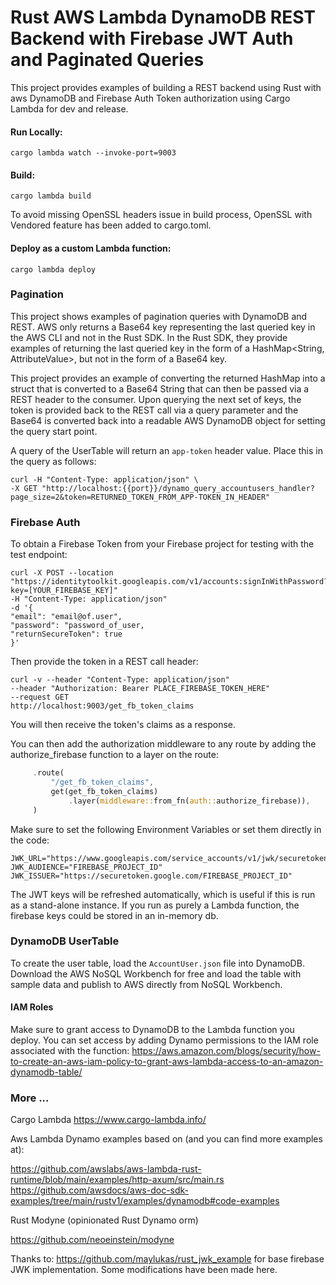
# Rust AWS Lambda DynamoDB REST Backend with Firebase JWT Auth and Paginated Queries

This project provides examples of building a REST backend using Rust with aws DynamoDB 
and Firebase Auth Token authorization using Cargo Lambda for dev and release.
            
#### Run Locally:

```cargo lambda watch --invoke-port=9003```


#### Build:

```cargo lambda build```

To avoid missing OpenSSL headers issue in build process, OpenSSL with Vendored feature has been added
to cargo.toml.

#### Deploy as a custom Lambda function:

 ```cargo lambda deploy```

### Pagination

This project shows examples of pagination queries with DynamoDB and REST. AWS only returns
a Base64 key representing the 
last queried key in the AWS CLI and not in the Rust SDK. In the Rust SDK, they provide examples
of returning the last queried key in the form of a HashMap<String, AttributeValue>, but
not in the form of a Base64 key.

This project provides an example of converting the returned HashMap into a struct
that is converted to a Base64 String that can then be passed via a REST header
to the consumer. Upon querying the next set of keys, the token is provided back
to the REST call via a query parameter and the Base64 is converted back into
a readable AWS DynamoDB object for setting the query start point.

A query of the UserTable will return an ```app-token``` header value. Place this in the query as follows: 
```shell
curl -H "Content-Type: application/json" \
-X GET "http://localhost:{{port}}/dynamo_query_accountusers_handler?page_size=2&token=RETURNED_TOKEN_FROM_APP-TOKEN_IN_HEADER"
```

### Firebase Auth

To obtain a Firebase Token from your Firebase project for 
testing with the test endpoint:
```shell
curl -X POST --location "https://identitytoolkit.googleapis.com/v1/accounts:signInWithPassword?key=[YOUR_FIREBASE_KEY]"
-H "Content-Type: application/json"
-d '{
"email": "email@of.user",
"password": "password_of_user,
"returnSecureToken": true
}'
```

Then provide the token in a REST call header:

```shell
curl -v --header "Content-Type: application/json"
--header "Authorization: Bearer PLACE_FIREBASE_TOKEN_HERE"
--request GET
http://localhost:9003/get_fb_token_claims
```

You will then receive the token's claims as a response.


You can then add the authorization middleware to any route by adding
the authorize_firebase function to a layer on the route:
   ```rust
        .route(
            "/get_fb_token_claims",
            get(get_fb_token_claims)
                .layer(middleware::from_fn(auth::authorize_firebase)),
        )
   ```

Make sure to set the following Environment Variables or set them directly in the code:
``` 
JWK_URL="https://www.googleapis.com/service_accounts/v1/jwk/securetoken@system.gserviceaccount.com"
JWK_AUDIENCE="FIREBASE_PROJECT_ID"
JWK_ISSUER="https://securetoken.google.com/FIREBASE_PROJECT_ID"
```
The JWT keys will be refreshed automatically, which is useful if this is run as a stand-alone instance.
If you run as purely a Lambda function, the firebase keys could be stored in an in-memory db.


    
### DynamoDB UserTable

To create the user table, load the ```AccountUser.json``` file into DynamoDB.
Download the AWS NoSQL Workbench for free and load the table with sample data
and publish to AWS directly from NoSQL Workbench.

#### IAM Roles

Make sure to grant access to DynamoDB to the Lambda function you deploy.
You can set access by adding Dynamo permissions to the IAM role
associated with the function:
https://aws.amazon.com/blogs/security/how-to-create-an-aws-iam-policy-to-grant-aws-lambda-access-to-an-amazon-dynamodb-table/




### More ...

Cargo Lambda  https://www.cargo-lambda.info/
   
Aws Lambda Dynamo examples based on (and you can find more examples at):

   https://github.com/awslabs/aws-lambda-rust-runtime/blob/main/examples/http-axum/src/main.rs
   https://github.com/awsdocs/aws-doc-sdk-examples/tree/main/rustv1/examples/dynamodb#code-examples

Rust Modyne (opinionated Rust Dynamo orm)

https://github.com/neoeinstein/modyne

Thanks to:
https://github.com/maylukas/rust_jwk_example for base firebase JWK implementation. Some modifications have been made here.

